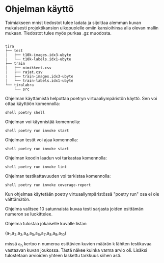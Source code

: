 # Ohjelman käyttö

Toimiakseen mnist tiedostot tulee ladata ja sijoittaa alemman kuvan mukaisesti projektikansion ulkopuolelle omiin kansioihinsa alla olevan mallin mukaan.
Tiedostot tulee myös purkaa .gz muodosta.

```shell

tira
├── test
|   ├── t10k-images.idx3-ubyte
|   └── t10k-labels.idx1-ubyte
├── train
|   ├── nimikkeet.csv
|   ├── rajat.csv
|   ├── train-images.idx3-ubyte
|   └── train-labels.idx1-ubyte
└── tiralabra
    └── src
```

Ohjelman käyttämistä helpottaa poetryn virtuaaliympäristön käyttö. Sen voi ottaa käyttöön komennolla:

```shell poetry shell```

Ohjelman voi käynnistää komennolla:

```shell poetry run invoke start ```

Ohjelman testit voi ajaa komennolla:

```shell poetry run invoke start ```

Ohjelman koodin laadun voi tarkastaa komennolla:

```shell poetry run invoke lint ```

Ohjelman testikattavuuden voi tarkistaa komennolla:

```shell poetry run invoke coverage-report ```

Kun ohjelmaa käytetään poetry virtuaaliympäristössä "poetry run" osa ei ole välttämätön. 

Ohjelma valitsee 10 satunnaista kuvaa testi sarjasta joiden esittämän numeron se luokittelee. 

Ohjelma tulostaa jokaiselle kuvalle listan

(a<sub>1</sub>,a<sub>2</sub>,a<sub>3</sub>,a<sub>4</sub>,a<sub>5</sub>,a<sub>6</sub>,a<sub>7</sub>,a<sub>8</sub>,a<sub>9</sub>,a<sub>10</sub>)

missä a<sub>n</sub> kertoo n numeroa esittävien kuvien määrän k lähiten testikuvaa vastaavan kuvan joukossa. Tästä näkee kuinka varma arvio oli. 
Lisäksi tulostetaan arvioiden yhteen laskettu tarkkuus siihen asti.

